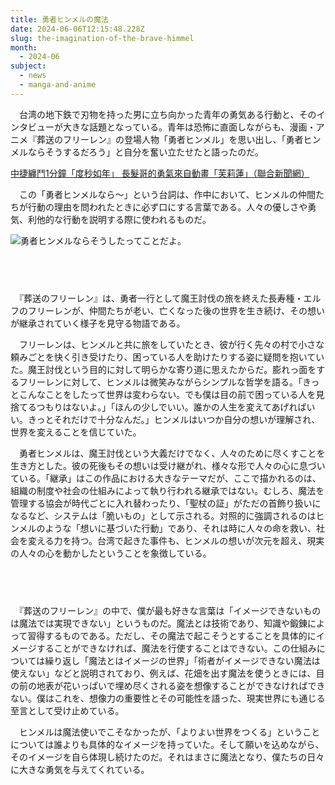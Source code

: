 ```yaml
---
title: 勇者ヒンメルの魔法
date: 2024-06-06T12:15:48.228Z
slug: the-imagination-of-the-brave-himmel
month:
  - 2024-06
subject:
  - news
  - manga-and-anime
---
```

　台湾の地下鉄で刃物を持った男に立ち向かった青年の勇気ある行動と、そのインタビューが大きな話題となっている。青年は恐怖に直面しながらも、漫画・アニメ『葬送のフリーレン』の登場人物「勇者ヒンメル」を思い出し、「勇者ヒンメルならそうするだろう」と自分を奮い立たせたと語ったのだ。

[中捷纏鬥1分鐘「度秒如年」 長髮哥的勇氣來自動畫「芙莉蓮」（聯合新聞網）](https://udn.com/news/story/7325/8008534)

　この「勇者ヒンメルなら〜」という台詞は、作中において、ヒンメルの仲間たちが行動の理由を問われたときに必ず口にする言葉である。人々の優しさや勇気、利他的な行動を説明する際に使われるものだ。

![勇者ヒンメルならそうしたってことだよ。](/images/diary/the-imagination-of-the-brave-himmel/01.jpeg "勇者ヒンメルならそうしたってことだよ。")

###### 　﻿

　『葬送のフリーレン』は、勇者一行として魔王討伐の旅を終えた長寿種・エルフのフリーレンが、仲間たちが老い、亡くなった後の世界を生き続け、その想いが継承されていく様子を見守る物語である。

　フリーレンは、ヒンメルと共に旅をしていたとき、彼が行く先々の村で小さな頼みごとを快く引き受けたり、困っている人を助けたりする姿に疑問を抱いていた。魔王討伐という目的に対して明らかな寄り道に思えたからだ。膨れっ面をするフリーレンに対して、ヒンメルは微笑みながらシンプルな哲学を語る。「きっとこんなことをしたって世界は変わらない。でも僕は目の前で困っている人を見捨てるつもりはないよ。」「ほんの少しでいい。誰かの人生を変えてあげればいい。きっとそれだけで十分なんだ。」ヒンメルはいつか自分の想いが理解され、世界を変えることを信じていた。

　勇者ヒンメルは、魔王討伐という大義だけでなく、人々のために尽くすことを生き方とした。彼の死後もその想いは受け継がれ、様々な形で人々の心に息づいている。「継承」はこの作品における大きなテーマだが、ここで描かれるのは、組織の制度や社会の仕組みによって執り行われる継承ではない。むしろ、魔法を管理する協会が時代ごとに入れ替わったり、「聖杖の証」がただの首飾り扱いになるなど、システムは「脆いもの」として示される。対照的に強調されるのはヒンメルのような「想いに基づいた行動」であり、それは時に人々の命を救い、社会を変える力を持つ。台湾で起きた事件も、ヒンメルの想いが次元を超え、現実の人々の心を動かしたということを象徴している。

###### 　﻿

　『葬送のフリーレン』の中で、僕が最も好きな言葉は「イメージできないものは魔法では実現できない」というものだ。魔法とは技術であり、知識や鍛錬によって習得するものである。ただし、その魔法で起こそうとすることを具体的にイメージすることができなければ、魔法を行使することはできない。この仕組みについては繰り返し「魔法とはイメージの世界」「術者がイメージできない魔法は使えない」などと説明されており、例えば、花畑を出す魔法を使うときには、目の前の地表が花いっぱいで埋め尽くされる姿を想像することができなければできない。僕はこれを、想像力の重要性とその可能性を語った、現実世界にも通じる至言として受け止めている。

　ヒンメルは魔法使いでこそなかったが、「よりよい世界をつくる」ということについては誰よりも具体的なイメージを持っていた。そして願いを込めながら、そのイメージを自ら体現し続けたのだ。それはまさに魔法となり、僕たちの日々に大きな勇気を与えてくれている。
